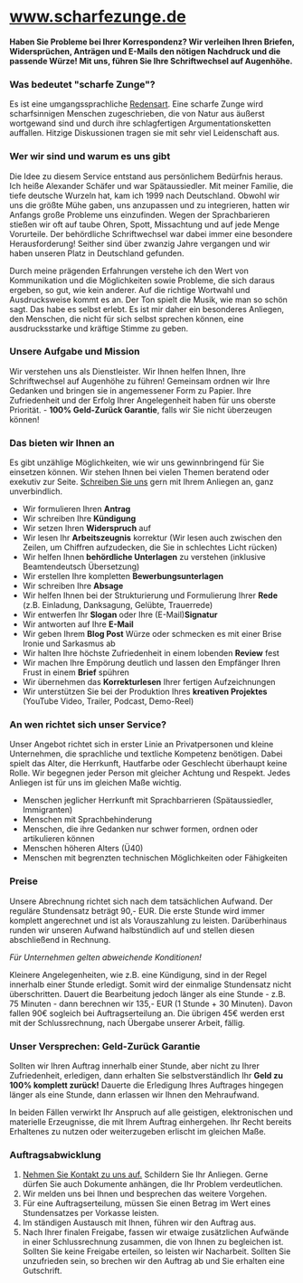 # www.scharfezunge.de

**Haben Sie Probleme bei Ihrer Korrespondenz? Wir verleihen Ihren Briefen, Widersprüchen, Anträgen und E-Mails den nötigen Nachdruck und die passende Würze! Mit uns, führen Sie Ihre Schriftwechsel auf Augenhöhe.**


### Was bedeutet "scharfe Zunge"?

Es ist eine umgangssprachliche [Redensart](https://www.redensarten-index.de/suche.php?suchbegriff=zunge%20haben&bool=relevanz&gawoe=an&suchspalte%5B%5D=rart_ou). Eine scharfe Zunge wird scharfsinnigen Menschen zugeschrieben, die von Natur aus äußerst wortgewand sind und durch ihre schlagfertigen Argumentationsketten auffallen. Hitzige Diskussionen tragen sie mit sehr viel Leidenschaft aus.


### Wer wir sind und warum es uns gibt

Die Idee zu diesem Service entstand aus persönlichem Bedürfnis heraus. Ich heiße Alexander Schäfer und war Spätaussiedler. Mit meiner Familie, die tiefe deutsche Wurzeln hat, kam ich 1999 nach Deutschland. Obwohl wir uns die größte Mühe gaben, uns anzupassen und zu integrieren, hatten wir Anfangs große Probleme uns einzufinden. Wegen der Sprachbarieren stießen wir oft auf taube Ohren, Spott, Missachtung und auf jede Menge Vorurteile. Der behördliche Schriftwechsel war dabei immer eine besondere Herausforderung! Seither sind über zwanzig Jahre vergangen und wir haben unseren Platz in Deutschland gefunden.

Durch meine prägenden Erfahrungen verstehe ich den Wert von Kommunikation und die Möglichkeiten sowie Probleme, die sich daraus ergeben, so gut, wie kein anderer. Auf die richtige Wortwahl und Ausdrucksweise kommt es an. Der Ton spielt die Musik, wie man so schön sagt. Das habe es selbst erlebt. Es ist mir daher ein besonderes Anliegen, den Menschen, die nicht für sich selbst sprechen können, eine ausdrucksstarke und kräftige Stimme zu geben.


### Unsere Aufgabe und Mission

Wir verstehen uns als Dienstleister. Wir Ihnen helfen Ihnen, Ihre Schriftwechsel auf Augenhöhe zu führen! Gemeinsam ordnen wir Ihre Gedanken und bringen sie in angemessener Form zu Papier. Ihre Zufriedenheit und der Erfolg Ihrer Angelegenheit haben für uns oberste Priorität. - **100% Geld-Zurück Garantie**, falls wir Sie nicht überzeugen können!


### Das bieten wir Ihnen an

Es gibt unzählige Möglichkeiten, wie wir uns gewinnbringend für Sie einsetzen können. Wir stehen Ihnen bei vielen Themen beratend oder exekutiv zur Seite. [Schreiben Sie uns](mailto:jack0088@me.com) gern mit Ihrem Anliegen an, ganz unverbindlich.

- Wir formulieren Ihren **Antrag**
- Wir schreiben Ihre **Kündigung**
- Wir setzen Ihren **Widerspruch** auf
- Wir lesen Ihr **Arbeitszeugnis** korrektur (Wir lesen auch zwischen den Zeilen, um Chiffren aufzudecken, die Sie in schlechtes Licht rücken)
- Wir helfen Ihnen **behördliche Unterlagen** zu verstehen (inklusive Beamtendeutsch Übersetzung)
- Wir erstellen Ihre kompletten **Bewerbungsunterlagen**
- Wir schreiben Ihre **Absage**
- Wir helfen Ihnen bei der Strukturierung und Formulierung Ihrer **Rede** (z.B. Einladung, Danksagung, Gelübte, Trauerrede)
- Wir entwerfen Ihr **Slogan** oder Ihre (E-Mail)**Signatur**
- Wir antworten auf Ihre **E-Mail**
- Wir geben Ihrem **Blog Post** Würze oder schmecken es mit einer Brise Ironie und Sarkasmus ab
- Wir halten Ihre höchste Zufriedenheit in einem lobenden **Review** fest
- Wir machen Ihre Empörung deutlich und lassen den Empfänger Ihren Frust in einem **Brief** spühren
- Wir übernehmen das **Korrekturlesen** Ihrer fertigen Aufzeichnungen
- Wir unterstützen Sie bei der Produktion Ihres **kreativen Projektes** (YouTube Video, Trailer, Podcast, Demo-Reel)


### An wen richtet sich unser Service?

Unser Angebot richtet sich in erster Linie an Privatpersonen und kleine Unternehmen, die sprachliche und textliche Kompetenz benötigen. Dabei spielt das Alter, die Herrkunft, Hautfarbe oder Geschlecht überhaupt keine Rolle. Wir begegnen jeder Person mit gleicher Achtung und Respekt. Jedes Anliegen ist für uns im gleichen Maße wichtig.

- Menschen jeglicher Herrkunft mit Sprachbarrieren (Spätaussiedler, Immigranten)
- Menschen mit Sprachbehinderung
- Menschen, die ihre Gedanken nur schwer formen, ordnen oder artikulieren können
- Menschen höheren Alters (Ü40)
- Menschen mit begrenzten technischen Möglichkeiten oder Fähigkeiten


### Preise

Unsere Abrechnung richtet sich nach dem tatsächlichen Aufwand. Der reguläre Stundensatz beträgt 90,- EUR. Die erste Stunde wird immer komplett angerechnet und ist als Vorauszahlung zu leisten. Darüberhinaus runden wir unseren Aufwand halbstündlich auf und stellen diesen abschließend in Rechnung.

*Für Unternehmen gelten abweichende Konditionen!*

Kleinere Angelegenheiten, wie z.B. eine Kündigung, sind in der Regel innerhalb einer Stunde erledigt. Somit wird der einmalige Stundensatz nicht überschritten. Dauert die Bearbeitung jedoch länger als eine Stunde - z.B. 75 Minuten - dann berechnen wir 135,- EUR (1 Stunde + 30 Minuten). Davon fallen 90€ sogleich bei Auftragserteilung an. Die übrigen 45€ werden erst mit der Schlussrechnung, nach Übergabe unserer Arbeit, fällig.


### Unser Versprechen: Geld-Zurück Garantie

Sollten wir Ihren Auftrag innerhalb einer Stunde, aber nicht zu Ihrer Zufriedenheit, erledigen, dann erhalten Sie selbstverständlich Ihr **Geld zu 100% komplett zurück!** Dauerte die Erledigung Ihres Auftrages hingegen länger als eine Stunde, dann erlassen wir Ihnen den Mehraufwand.

In beiden Fällen verwirkt Ihr Anspruch auf alle geistigen, elektronischen und materielle Erzeugnisse, die mit Ihrem Auftrag einhergehen. Ihr Recht bereits Erhaltenes zu nutzen oder weiterzugeben erlischt im gleichen Maße.


### Auftragsabwicklung

1. [Nehmen Sie Kontakt zu uns auf.](mailto:jack0088@me.com) Schildern Sie Ihr Anliegen. Gerne dürfen Sie auch Dokumente anhängen, die Ihr Problem verdeutlichen.
2. Wir melden uns bei Ihnen und besprechen das weitere Vorgehen.
3. Für eine Auftragserteilung, müssen Sie einen Betrag im Wert eines Stundensatzes per Vorkasse leisten.
4. Im ständigen Austausch mit Ihnen, führen wir den Auftrag aus.
5. Nach Ihrer finalen Freigabe, fassen wir etwaige zusätzlichen Aufwände in einer Schlussrechnung zusammen, die von Ihnen zu begleichen ist. Sollten Sie keine Freigabe erteilen, so leisten wir Nacharbeit. Sollten Sie unzufrieden sein, so brechen wir den Auftrag ab und Sie erhalten eine Gutschrift.
